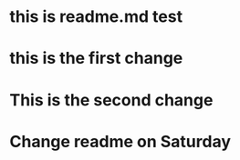 # this is readme.md test
# this is the first change
# This is the second change
# Change readme on Saturday
